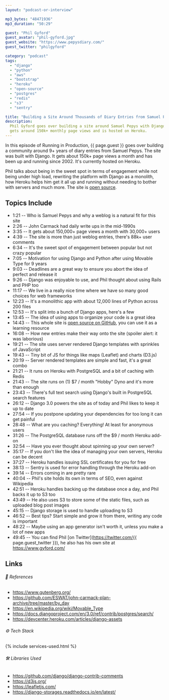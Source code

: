 ```yaml
---
layout: "podcast-or-interview"

mp3_bytes: "48471936"
mp3_duration: "50:29"

guest: "Phil Gyford"
guest_avatar: "phil-gyford.jpg"
guest_website: "https://www.pepysdiary.com/"
guest_twitter: "philgyford"

category: "podcast"
tags:
  - "django"
  - "python"
  - "aws"
  - "bootstrap"
  - "heroku"
  - "open-source"
  - "postgres"
  - "redis"
  - "s3"
  - "sentry"

title: "Building a Site Around Thousands of Diary Entries from Samuel Pepys"
description:
  Phil Gyford goes over building a site around Samuel Pepys with Django. It
  gets around 150k+ monthly page views and is hosted on Heroku.
---
```


In this episode of Running in Production, {{ page.guest }} goes over building a
community around 9+ years of diary entries from Samuel Pepys. The site was
built with Django. It gets about 150k+ page views a month and has been up and
running since 2002. It's currently hosted on Heroku.

Phil talks about being in the sweet spot in terms of engagement while not being
under high load, rewriting the platform with Django as a monolith, how Heroku
helps him get it all up and running without needing to bother with servers and
much more. The site is [open source](https://github.com/philgyford/pepysdiary).

## Topics Include

- 1:21 -- Who is Samuel Pepys and why a weblog is a natural fit for this site
- 2:26 -- John Carmack had daily write ups in the mid-1990s
- 3:35 -- It gets about 150,000+ page views a month with 30,000+ users
- 4:39 -- The site is more than just weblog entries, there's 88k+ user comments
- 6:34 -- It's the sweet spot of engagement between popular but not crazy popular
- 7:05 -- Motivation for using Django and Python after using Movable Type for 9 years
- 9:03 -- Deadlines are a great way to ensure you abort the idea of perfect and release it
- 9:26 -- Django was enjoyable to use, and Phil thought about using Rails and PHP too
- 11:17 -- We live in a really nice time where we have so many good choices for web frameworks
- 12:23 -- It's a monolithic app with about 12,000 lines of Python across 200 files
- 12:53 -- It's split into a bunch of Django apps, here's a few
- 13:45 -- The idea of using apps to organize your code is a great idea
- 14:43 -- This whole site is [open source on GitHub](https://github.com/philgyford/pepysdiary), you can use it as a learning resource
- 16:08 -- How new entries make their way onto the site (spoiler alert: it was laborious)
- 19:21 -- The site uses server rendered Django templates with sprinkles of JavaScript
- 19:43 -- Tiny bit of JS for things like maps (Leaflet) and charts (D3.js)
- 20:19 -- Server rendered templates are simple and fast, it's a great combo
- 21:21 -- It runs on Heroku with PostgreSQL and a bit of caching with Redis
- 21:43 -- The site runs on (1) $7 / month "Hobby" Dyno and it's more than enough
- 23:43 -- There's full text search using Django's built in PostgreSQL search features
- 26:12 -- Django 3.0 powers the site as of today and Phil likes to keep it up to date
- 27:54 -- If you postpone updating your dependencies for too long it can get painful
- 28:48 -- What are you caching? Everything! At least for anonymous users
- 31:26 -- The PostgreSQL database runs off the $9 / month Heroku add-on
- 32:54 -- Have you ever thought about spinning up your own server?
- 35:17 -- If you don't like the idea of managing your own servers, Heroku can be decent
- 37:27 -- Heroku handles issuing SSL certificates for you for free
- 38:13 -- Sentry is used for error handling through the Heroku add-on
- 39:14 -- Errors coming in are pretty rare
- 40:04 -- Phil's site holds its own in terms of SEO, even against Wikipedia
- 42:51 -- Heroku handles backing up the database once a day, and Phil backs it up to S3 too
- 43:49 -- He also uses S3 to store some of the static files, such as uploaded blog post images
- 45:15 -- Django storage is used to handle uploading to S3
- 46:52 -- Best tips? Start simple and grow it from there, writing any code is important
- 48:22 -- Maybe using an app generator isn't worth it, unless you make a lot of new apps
- 49:45 -- You can find Phil [on Twitter](https://twitter.com/{{ page.guest_twitter }}), he also has his own site at <https://www.gyford.com/>

## Links

###### 📄 References

- <https://www.gutenberg.org/>
- <https://github.com/ESWAT/john-carmack-plan-archive/tree/master/by_day>
- <https://en.wikipedia.org/wiki/Movable_Type>
- <https://docs.djangoproject.com/en/3.0/ref/contrib/postgres/search/>
- <https://devcenter.heroku.com/articles/django-assets>

###### ⚙️ Tech Stack

{% include services-used.html %}

###### 🛠 Libraries Used

- <https://github.com/django/django-contrib-comments>
- <https://d3js.org/>
- <https://leafletjs.com/>
- <https://django-storages.readthedocs.io/en/latest/>

